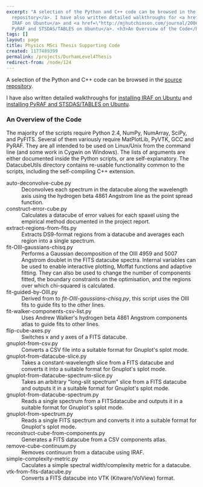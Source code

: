 ```yaml
---
excerpt: "A selection of the Python and C++ code can be browsed in the <a href=\"http://code.mjhutchinson.com/L4ProjectPython/file/tip\">source
  repository</a>. I have also written detailed walkthroughs for <a href=\"http://mjhutchinson.com/journal/2006-11-05/install_iraf_on_ubuntu_edgy_amd64\">installing
  IRAF on Ubuntu</a> and <a href=\"http://mjhutchinson.com/journal/2006-11-14/adding_pyraf_to_iraf_on_ubuntu_edgy\">installing
  PyRAF and STSDAS/TABLES on Ubuntu</a>. <h3>An Overview of the Code</h3>\r"
tags: []
layout: page
title: Physics MSci Thesis Supporting Code
created: 1177489399
permalink: /projects/DurhamLevel4Thesis
redirect-from: /node/124
---
```

A selection of the Python and C++ code can be browsed in the <a href="http://code.mjhutchinson.com/L4ProjectPython/file/tip">source repository</a>.

I have also written detailed walkthroughs for <a href="http://mjhutchinson.com/journal/2006-11-05/install_iraf_on_ubuntu_edgy_amd64">installing IRAF on Ubuntu</a> and <a href="http://mjhutchinson.com/journal/2006-11-14/adding_pyraf_to_iraf_on_ubuntu_edgy">installing PyRAF and STSDAS/TABLES on Ubuntu</a>.

<h3>An Overview of the Code</h3>
The majority of the scripts require Python 2.4, NumPy, NumArray, SciPy, and PyFITS. Several of them variously require  MatPlotLib, PyVTK, GCC and PyRAF. They are all intended to be used on Linux/Unix from the command line (and some work in Cygwin on Windows). The lists of arguments are either documented inside the Python scripts, or are self-explanatory. The DatacubeUtils directory contains re-usable functionality common to the scripts, including the self-compiling C++ extension.

<dl>
<dt>auto-deconvolve-cube.py</dt><dd>Deconvolves each spectrum in the datacube along the wavelength axis using the hydrogen beta 4861 Angstrom line as the point spread function.</dd>

<dt>construct-error-cube.py</dt><dd>Calculates a datacube of error values for each spaxel using the empirical method documented in the project report.</dd>

<dt>extract-regions-from-fits.py</dt><dd>Extracts DS9-format regions from a datacube and averages each region into a single spectrum.</dd>

<dt>fit-OIII-gaussians-chisq.py</dt><dd>Performs a Gaussian decomposition of the OIII 4959 and 5007 Angstrom doublet in the FITS datacube spectra. Internal variables can be used to enable interactive plotting, Moffat functions and adaptive fitting. They can also be used to change the number of components fitted, the boundary constraints on the optimisation, and the regions over which chi-squared is calculated.</dd>

<dt>fit-guided-by-OIII.py</dt><dd>Derived from to <em>fit-OIII-gaussians-chisq.py</em>, this script uses the OIII fits to guide fits to the other lines.</dd>

<dt>fit-walker-components-csv-list.py</dt><dd>Uses Andrew Walker's hydrogen beta 4861 Angstrom components atlas to guide fits to other lines.</dd>

<dt>flip-cube-axes.py</dt><dd>Switches x and y axes of a FITS datacube.</dd>

<dt>gnuplot-from-csv.py</dt><dd>Converts a CSV file into a suitable format for Gnuplot's splot mode.</dd>

<dt>gnuplot-from-datacube-slice.py</dt><dd>Takes a constant-wavelength slice from a FITS datacube and converts it into a suitable format for Gnuplot's splot mode.</dd>

<dt>gnuplot-from-datacube-spectrum-slice.py</dt><dd>Takes an arbitrary "long-slit spectrum" slice from a FITS datacube and outputs it in a suitable format for Gnuplot's splot mode.</dd>

<dt>gnuplot-from-datacube-spectrum.py</dt><dd>Reads a single spectrum from a FITSdatacube and outputs it in a suitable format for Gnuplot's splot mode.</dd>

<dt>gnuplot-from-spectrum.py</dt><dd>Reads a single FITS spectrum and converts it into a suitable format for Gnuplot's splot mode.</dd>

<dt>reconstruct-cube-from-components.py</dt><dd>Generates a FITS datacube from a CSV components atlas.</dd>

<dt>remove-cube-continuum.py</dt><dd>Removes continuum from a datacube using IRAF.</dd>

<dt>simple-complexity-metric.py</dt><dd>Caculates a simple spectral width/complexity metric for a datacube.</dd>

<dt>vtk-from-fits-datacube.py</dt><dd>Converts a FITS datacube into VTK (Kitware/VolView) format.</dd>
</dl>
